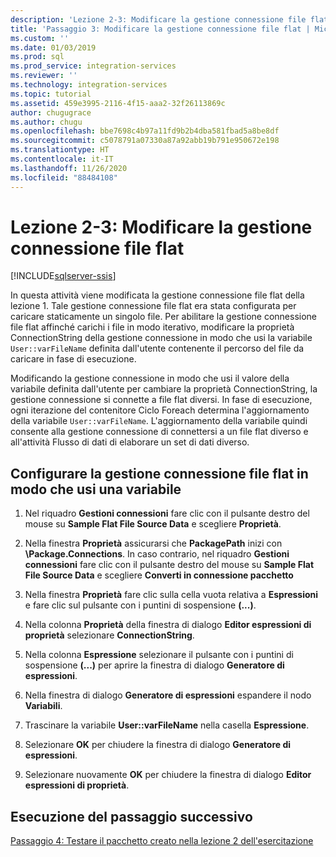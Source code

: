 ```yaml
---
description: 'Lezione 2-3: Modificare la gestione connessione file flat'
title: 'Passaggio 3: Modificare la gestione connessione file flat | Microsoft Docs'
ms.custom: ''
ms.date: 01/03/2019
ms.prod: sql
ms.prod_service: integration-services
ms.reviewer: ''
ms.technology: integration-services
ms.topic: tutorial
ms.assetid: 459e3995-2116-4f15-aaa2-32f26113869c
author: chugugrace
ms.author: chugu
ms.openlocfilehash: bbe7698c4b97a11fd9b2b4dba581fbad5a8be8df
ms.sourcegitcommit: c5078791a07330a87a92abb19b791e950672e198
ms.translationtype: HT
ms.contentlocale: it-IT
ms.lasthandoff: 11/26/2020
ms.locfileid: "88484108"
---
```

# <a name="lesson-2-3-modify-the-flat-file-connection-manager"></a>Lezione 2-3: Modificare la gestione connessione file flat

[!INCLUDE[sqlserver-ssis](../includes/applies-to-version/sqlserver-ssis.md)]

In questa attività viene modificata la gestione connessione file flat della lezione 1. Tale gestione connessione file flat era stata configurata per caricare staticamente un singolo file. Per abilitare la gestione connessione file flat affinché carichi i file in modo iterativo, modificare la proprietà ConnectionString della gestione connessione in modo che usi la variabile `User::varFileName` definita dall'utente contenente il percorso del file da caricare in fase di esecuzione.  
  
Modificando la gestione connessione in modo che usi il valore della variabile definita dall'utente per cambiare la proprietà ConnectionString, la gestione connessione si connette a file flat diversi. In fase di esecuzione, ogni iterazione del contenitore Ciclo Foreach determina l'aggiornamento della variabile `User::varFileName`. L'aggiornamento della variabile quindi consente alla gestione connessione di connettersi a un file flat diverso e all'attività Flusso di dati di elaborare un set di dati diverso.  
  
## <a name="configure-the-flat-file-connection-manager-to-use-a-variable"></a>Configurare la gestione connessione file flat in modo che usi una variabile  
  
1.  Nel riquadro **Gestioni connessioni** fare clic con il pulsante destro del mouse su **Sample Flat File Source Data** e scegliere **Proprietà**.  

2.  Nella finestra **Proprietà** assicurarsi che **PackagePath** inizi con **\Package.Connections**. In caso contrario, nel riquadro **Gestioni connessioni** fare clic con il pulsante destro del mouse su **Sample Flat File Source Data** e scegliere **Converti in connessione pacchetto**
  
3.  Nella finestra **Proprietà** fare clic sulla cella vuota relativa a **Espressioni** e fare clic sul pulsante con i puntini di sospensione **(...)**.  
  
4.  Nella colonna **Proprietà** della finestra di dialogo **Editor espressioni di proprietà** selezionare **ConnectionString**.  
  
5.  Nella colonna **Espressione** selezionare il pulsante con i puntini di sospensione **(...)** per aprire la finestra di dialogo **Generatore di espressioni**.  
  
6.  Nella finestra di dialogo **Generatore di espressioni** espandere il nodo **Variabili**.  
  
7.  Trascinare la variabile **User::varFileName** nella casella **Espressione**.  
  
8.  Selezionare **OK** per chiudere la finestra di dialogo **Generatore di espressioni**.  
  
9.  Selezionare nuovamente **OK** per chiudere la finestra di dialogo **Editor espressioni di proprietà**.  
  
## <a name="go-to-next-task"></a>Esecuzione del passaggio successivo  
[Passaggio 4: Testare il pacchetto creato nella lezione 2 dell'esercitazione](../integration-services/lesson-2-4-testing-the-lesson-2-tutorial-package.md)  
  
  
  
